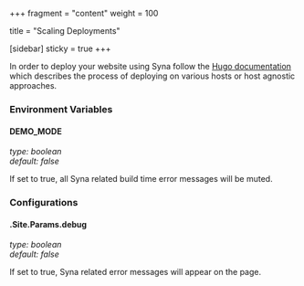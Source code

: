 +++
fragment = "content"
weight = 100

title = "Scaling Deployments"

[sidebar]
  sticky = true
+++

In order to deploy your website using Syna follow the [Hugo documentation](https://gohugo.io/hosting-and-deployment/) which describes the process of deploying on various hosts or host agnostic approaches.

### Environment Variables

#### DEMO_MODE
*type: boolean*  
*default: false*

If set to true, all Syna related build time error messages will be muted.

### Configurations

#### .Site.Params.debug
*type: boolean*  
*default: false*

If set to true, Syna related error messages will appear on the page.